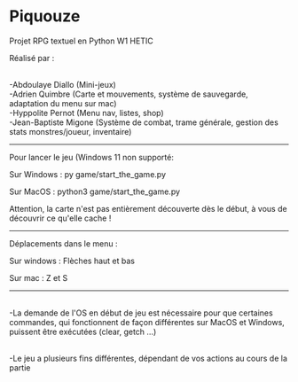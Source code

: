# Piquouze
Projet RPG textuel en Python W1 HETIC

Réalisé par :

<br /> -Abdoulaye Diallo        (Mini-jeux)
<br /> -Adrien Quimbre          (Carte et mouvements, système de sauvegarde, adaptation du menu sur mac)
<br /> -Hyppolite Pernot        (Menu nav, listes, shop)
<br /> -Jean-Baptiste Migone    (Système de combat, trame générale, gestion des stats monstres/joueur, inventaire)
______________________________________

Pour lancer le jeu (Windows 11 non supporté:

Sur Windows :
    py game/start_the_game.py

Sur MacOS : 
    python3 game/start_the_game.py


Attention, la carte n'est pas entièrement découverte dès le début, à vous de découvrir ce qu'elle cache !
______________________________________

Déplacements dans le menu :

Sur windows :
   Flèches haut et bas

Sur mac :
   Z et S
______________________________________
<br /> -La demande de l'OS en début de jeu est nécessaire pour que certaines commandes, qui fonctionnent de façon différentes sur MacOS et Windows, puissent être exécutées (clear, getch ...)

<br /> -Le jeu a plusieurs fins différentes, dépendant de vos actions au cours de la partie
